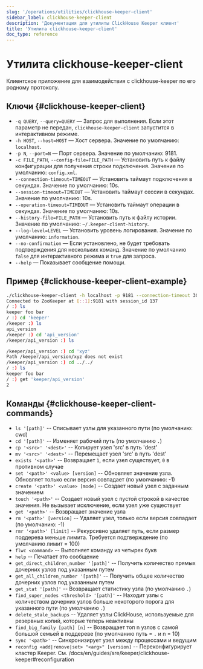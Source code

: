 ```yaml
---
slug: '/operations/utilities/clickhouse-keeper-client'
sidebar_label: clickhouse-keeper-client
description: 'Документация для утилиты ClickHouse Keeper клиент'
title: 'Утилита clickhouse-keeper-client'
doc_type: reference
---
```

# Утилита clickhouse-keeper-client

Клиентское приложение для взаимодействия с clickhouse-keeper по его родному протоколу.

## Ключи {#clickhouse-keeper-client}

-   `-q QUERY`, `--query=QUERY` — Запрос для выполнения. Если этот параметр не передан, `clickhouse-keeper-client` запустится в интерактивном режиме.
-   `-h HOST`, `--host=HOST` — Хост сервера. Значение по умолчанию: `localhost`.
-   `-p N`, `--port=N` — Порт сервера. Значение по умолчанию: 9181.
-   `-c FILE_PATH`, `--config-file=FILE_PATH` — Установить путь к файлу конфигурации для получения строки подключения. Значение по умолчанию: `config.xml`.
-   `--connection-timeout=TIMEOUT` — Установить таймаут подключения в секундах. Значение по умолчанию: 10s.
-   `--session-timeout=TIMEOUT` — Установить таймаут сессии в секундах. Значение по умолчанию: 10s.
-   `--operation-timeout=TIMEOUT` — Установить таймаут операции в секундах. Значение по умолчанию: 10s.
-   `--history-file=FILE_PATH` — Установить путь к файлу истории. Значение по умолчанию: `~/.keeper-client-history`.
-   `--log-level=LEVEL` — Установить уровень логирования. Значение по умолчанию: `information`.
-   `--no-confirmation` — Если установлено, не будет требовать подтверждения для нескольких команд. Значение по умолчанию `false` для интерактивного режима и `true` для запроса.
-   `--help` — Показывает сообщение помощи.

## Пример {#clickhouse-keeper-client-example}

```bash
./clickhouse-keeper-client -h localhost -p 9181 --connection-timeout 30 --session-timeout 30 --operation-timeout 30
Connected to ZooKeeper at [::1]:9181 with session_id 137
/ :) ls
keeper foo bar
/ :) cd 'keeper'
/keeper :) ls
api_version
/keeper :) cd 'api_version'
/keeper/api_version :) ls

/keeper/api_version :) cd 'xyz'
Path /keeper/api_version/xyz does not exist
/keeper/api_version :) cd ../../
/ :) ls
keeper foo bar
/ :) get 'keeper/api_version'
2
```

## Команды {#clickhouse-keeper-client-commands}

-   `ls '[path]'` -- Списывает узлы для указанного пути (по умолчанию: cwd)
-   `cd '[path]'` -- Изменяет рабочий путь (по умолчанию `.`)
-   `cp '<src>' '<dest>'`  -- Копирует узел 'src' в путь 'dest'
-   `mv '<src>' '<dest>'`  -- Перемещает узел 'src' в путь 'dest'
-   `exists '<path>'` -- Возвращает `1`, если узел существует, `0` в противном случае
-   `set '<path>' <value> [version]` -- Обновляет значение узла. Обновляет только если версия совпадает (по умолчанию: -1)
-   `create '<path>' <value> [mode]` -- Создает новый узел с заданным значением
-   `touch '<path>'` -- Создает новый узел с пустой строкой в качестве значения. Не вызывает исключение, если узел уже существует
-   `get '<path>'` -- Возвращает значение узла
-   `rm '<path>' [version]` -- Удаляет узел, только если версия совпадает (по умолчанию: -1)
-   `rmr '<path>' [limit]` -- Рекурсивно удаляет путь, если размер поддерева меньше лимита. Требуется подтверждение (по умолчанию лимит = 100)
-   `flwc <command>` -- Выполняет команду из четырех букв
-   `help` -- Печатает это сообщение
-   `get_direct_children_number '[path]'` -- Получить количество прямых дочерних узлов под указанным путем
-   `get_all_children_number '[path]'` -- Получить общее количество дочерних узлов под указанным путем
-   `get_stat '[path]'` -- Возвращает статистику узла (по умолчанию `.`)
-   `find_super_nodes <threshold> '[path]'` -- Находит узлы с количеством дочерних узлов больше некоторого порога для указанного пути (по умолчанию `.`)
-   `delete_stale_backups` -- Удаляет узлы ClickHouse, используемые для резервных копий, которые теперь неактивны
-   `find_big_family [path] [n]` -- Возвращает топ n узлов с самой большой семьей в поддереве (по умолчанию путь = `.` и n = 10)
-   `sync '<path>'` -- Синхронизирует узел между процессами и ведущим
-   `reconfig <add|remove|set> "<arg>" [version]` -- Переконфигурирует кластер Keeper. См. /docs/en/guides/sre/keeper/clickhouse-keeper#reconfiguration